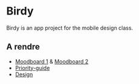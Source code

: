 # Birdy

Birdy is an app project for the mobile design class.

## A rendre

* [Moodboard 1](./moodboard) & [Moodboard 2](https://dribbble.com/lysander/buckets/1818770-birdy)
* [Priority-guide](./priority-guide/birdy_priorityGuide.xd)
* [Design](./design/birdy_design.xd)